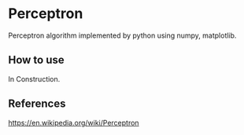 # Perceptron
Perceptron algorithm implemented by python using numpy, matplotlib.

## How to use
In Construction.

## References

https://en.wikipedia.org/wiki/Perceptron
